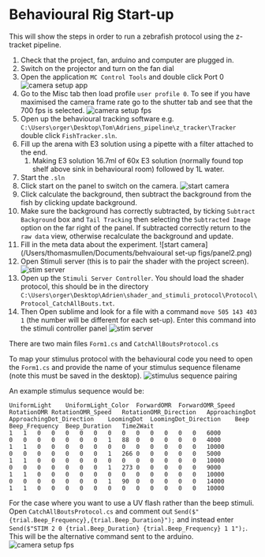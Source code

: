 # Behavioural Rig Start-up

This will show the steps in order to run a zebrafish protocol using the z-tracket pipeline.

1. Check that the project, fan, arduino and computer are plugged in.
2. Switch on the projector and turn on the fan dial
3. Open the application `MC Control Tools` and double click Port 0
![camera setup app](/Users/thomasmullen/Documents/behvaioural_set_up_figs/Camera1.png)
4. Go to the Misc tab then load profile `user profile 0`. To see if you have maximised the camera frame rate go to the shutter tab and see that the 700 fps is selected.
![camera setup fps](/Users/thomasmullen/Documents/behvaioural_set_up_figs/Camera2.png)
5. Open up the behavioural tracking software e.g. `C:\Users\orger\Desktop\Tom\Adriens_pipeline\z_tracker\Tracker` double click `FishTracker.sln`.
6. Fill up the arena with E3 solution using a pipette with a filter attached to the end.
   1. Making E3 solution 16.7ml of 60x E3 solution (normally found top shelf above sink in behavioural room) followed by 1L water.
7. Start the `.sln`
8. Click start on the panel to switch on the camera. ![start camera](/Users/thomasmullen/Documents/behvaioural_set_up_figs/panel1.png)
9. Click calculate the background, then subtract the background from the fish by clicking update background.
10. Make sure the background has correctly subtracted, by ticking `Subtract Background` box and `Tail Tracking` then selecting the `Subtracted Image` option on the far right of the panel. If subtracted correctly return to the `raw data` view, otherwise recalculate the background and update.
11. Fill in the meta data about the experiment. ![start camera](/Users/thomasmullen/Documents/behvaioural set-up figs/panel2.png)
12. Open Stimuli server (this is to pair the shader with the project screen).![stim server](/Users/thomasmullen/Documents/behvaioural_set_up_figs/STIMSERVER.png)
13. Open up the `Stimuli Server Controller`. You should load the shader protocol, this should be in the directory `C:\Users\orger\Desktop\Adrien\shader_and_stimuli_protocol\Protocol\Protocol_CatchAllBouts.txt`.
14. Then Open sublime and look for a file with a command `move 505 143 403 1` (the number will be different for each set-up). Enter this command into the stimuli controller panel ![stim server](/Users/thomasmullen/Documents/behvaioural_set_up_figs/OpenStimController.png)



There are two main files `Form1.cs` and `CatchAllBoutsProtocol.cs`

To map your stimulus protocol with the behavioural code you need to open the `Form1.cs` and provide the name of your stimulus sequence filename (note this must be saved in the desktop).
![stimulus sequence pairing](/Users/thomasmullen/Documents/behvaioural_set_up_figs/Form1_selecting_stim.png)

An example stimulus sequence would be:
```
UniformLight	UniformLight_Color	ForwardOMR	ForwardOMR_Speed	RotationOMR	RotationOMR_Speed	RotationOMR_Direction	ApproachingDot	ApproachingDot_Direction	LoomingDot	LoomingDot_Direction	Beep	Beep_Frequency	Beep_Duration	Time2Wait
1	1	0	0	0	0	0	0	0	0	0	0	0	0	6000
0	0	0	0	0	0	0	1	88	0	0	0	0	0	4000
1	1	0	0	0	0	0	0	0	0	0	0	0	0	10000
0	0	0	0	0	0	0	1	266	0	0	0	0	0	5000
1	1	0	0	0	0	0	0	0	0	0	0	0	0	10000
0	0	0	0	0	0	0	1	273	0	0	0	0	0	9000
1	1	0	0	0	0	0	0	0	0	0	0	0	0	10000
0	0	0	0	0	0	0	1	90	0	0	0	0	0	14000
1	1	0	0	0	0	0	0	0	0	0	0	0	0	10000
```

For the case where you want to use a UV flash rather than the beep stimuli. Open `CatchAllBoutsProtocol.cs` and comment out `Send($"{trial.Beep_Frequency},{trial.Beep_Duration}");` and instead enter `Send($"STIM 2 0 {trial.Beep_Duration} {trial.Beep_Frequency} 1 1");`. This will be the alternative command sent to the arduino.
![camera setup fps](/Users/thomasmullen/Documents/behvaioural_set_up_figs/UVFlashCode.png)
